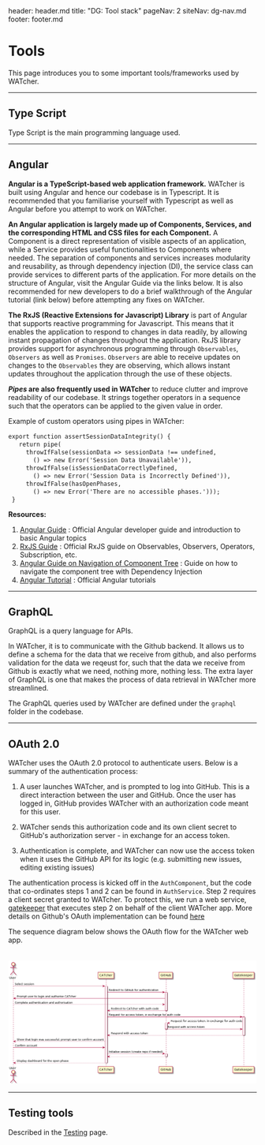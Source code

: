 <frontmatter>
  header: header.md
  title: "DG: Tool stack"
  pageNav: 2
  siteNav: dg-nav.md
  footer: footer.md
</frontmatter>

# Tools

This page introduces you to some important tools/frameworks used by WATcher.

-------------------------------------------------------------------

## Type Script

Type Script is the main programming language used.

-------------------------------------------------------------------

## Angular

**Angular is a TypeScript-based web application framework.** WATcher is built using Angular and hence our codebase is in Typescript. It is recommended that you familiarise yourself with Typescript as well as Angular before you attempt to work on WATcher.

**An Angular application is largely made up of Components, Services, and the corresponding HTML and CSS files for each Component.** A Component is a direct representation of visible aspects of an application, while a Service provides useful functionalities to Components where needed. The separation of components and services increases modularity and reusability, as through dependency injection (DI), the service class can provide services to different parts of the application. For more details on the structure of Angular, visit the Angular Guide via the links below. It is also recommended for new developers to do a brief walkthrough of the Angular tutorial (link below) before attempting any fixes on WATcher.

**The RxJS (Reactive Extensions for Javascript) Library** is part of Angular that supports reactive programming for Javascript. This means that it enables the application to respond to changes in data readily, by allowing instant propagation of changes throughout the application. RxJS library provides support for asynchronous programming through `Observables`, `Observers` as well as `Promises`. `Observers` are able to receive updates on changes to the `Observables` they are observing, which allows instant updates throughout the application through the use of these objects.

**_Pipes_ are also frequently used in WATcher** to reduce clutter and improve readability of our codebase. It strings together operators in a sequence such that the operators can be applied to the given value in order.

Example of custom operators using pipes in WATcher:
```
export function assertSessionDataIntegrity() {
   return pipe(
     throwIfFalse(sessionData => sessionData !== undefined,
       () => new Error('Session Data Unavailable')),
     throwIfFalse(isSessionDataCorrectlyDefined,
       () => new Error('Session Data is Incorrectly Defined')),
     throwIfFalse(hasOpenPhases,
       () => new Error('There are no accessible phases.')));
 }
```

****Resources:****

1. [Angular Guide](https://angular.io/guide/architecture) : Official Angular developer guide and introduction to basic Angular topics
2. [RxJS Guide](https://rxjs-dev.firebaseapp.com/guide/observable) : Official RxJS guide on Observables, Observers, Operators, Subscription, etc.
3. [Angular Guide on Navigation of Component Tree](https://angular.io/guide/dependency-injection-navtree) : Guide on how to navigate the component tree with Dependency Injection
4. [Angular Tutorial](https://angular.io/tutorial) : Official Angular tutorials

-------------------------------------------------------------------

## GraphQL

GraphQL is a query language for APIs.

In WATcher, it is to communicate with the Github backend. It allows us to define a schema for the data that we receive from github, and also performs validation for the data we reqeust for, such that the data we receive from Github is exactly what we need, nothing more, nothing less. The extra layer of GraphQL is one that makes the process of data retrieval in WATcher more streamlined.

The GraphQL queries used by WATcher are defined under the `graphql` folder in the codebase.

-------------------------------------------------------------------

## OAuth 2.0

WATcher uses the OAuth 2.0 protocol to authenticate users. Below is a summary of the authentication process:

1. A user launches WATcher, and is prompted to log into GitHub. This is a direct interaction between the user and GitHub. Once the user has logged in, GitHub provides WATcher with an authorization code meant for this user.

2. WATcher sends this authorization code and its own client secret to GitHub's authorization server - in exchange for an access token.

3. Authentication is complete, and WATcher can now use the access token when it uses the GitHub API for its logic (e.g. submitting new issues, editing existing issues)

The authentication process is kicked off in the `AuthComponent`, but the code that co-ordinates steps 1 and 2 can be found in `AuthService`. Step 2 requires a client secret granted to WATcher. To protect this, we run a web service, [gatekeeper](https://github.com/WATcher-org/gatekeeper) that executes step 2 on behalf of the client WATcher app. More details on Github's OAuth implementation can be found [here](https://docs.github.com/en/developers/apps/building-oauth-apps/authorizing-oauth-apps)

The sequence diagram below shows the OAuth flow for the WATcher web app.
<br/><br/><br/>
![](../images/oauth-sequence-diagram.png)

-------------------------------------------------------------------

## Testing tools

Described in the [Testing](testing.md) page.
